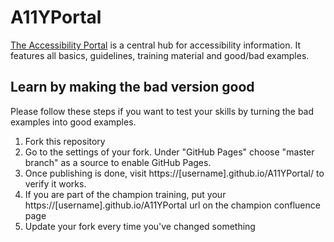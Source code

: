 # A11YPortal

[The Accessibility Portal](https://www.a11yportal.com) is a central hub for accessibility information. It features all basics, guidelines, training material and good/bad examples.


## Learn by making the bad version good

Please follow these steps if you want to test your skills by turning the bad examples into good examples.

1. Fork this repository
2. Go to the settings of your fork. Under "GitHub Pages" choose "master branch" as a source to enable GitHub Pages.
3. Once publishing is done, visit https://[username].github.io/A11YPortal/ to verify it works.
4. If you are part of the champion training, put your https://[username].github.io/A11YPortal url on the champion confluence page
5. Update your fork every time you've changed something